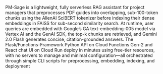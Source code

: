 PM-Sage is a lightweight, fully serverless RAG assistant for project managers that preprocesses PDF guides into overlapping, sub-100-token chunks using the AllenAI SciBERT tokenizer before indexing their dense embeddings in FAISS for sub-second similarity search. At runtime, user queries are embedded with Google’s GA text-embedding-005 model via Vertex AI and the GenAI SDK, the top-k chunks are retrieved, and Gemini 2.0 Flash generates concise, citation-grounded answers. The Flask/Functions-Framework Python API on Cloud Functions Gen-2 and React chat UI on Cloud Run deploy in minutes using free-tier resources, with no servers to manage and minimal configuration—all orchestrated through simple CLI scripts for preprocessing, embedding, indexing, and deployment
